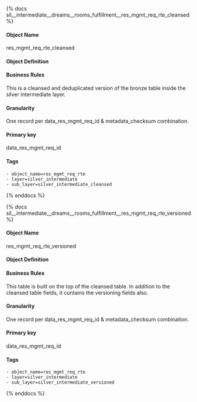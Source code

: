 {% docs sil__intermediate__dreams__rooms_fulfillment__res_mgmt_req_rte_cleansed %}

#### Object Name
res_mgmt_req_rte_cleansed

#### Object Definition


#### Business Rules
This is a cleansed and deduplicated version of the bronze table inside the silver intermediate layer.

#### Granularity
One record per data_res_mgmt_req_id & metadata_checksum combination.

#### Primary key
data_res_mgmt_req_id

#### Tags
    - object_name=res_mgmt_req_rte
    - layer=silver_intermediate
    - sub_layer=silver_intermediate_cleansed

{% enddocs %}

{% docs sil__intermediate__dreams__rooms_fulfillment__res_mgmt_req_rte_versioned %}

#### Object Name
res_mgmt_req_rte_versioned

#### Object Definition


#### Business Rules
This table is built on the top of the cleansed table. In addition to the cleansed table fields, it contains the versioning fields also.

#### Granularity
One record per data_res_mgmt_req_id & metadata_checksum combination.

#### Primary key
data_res_mgmt_req_id

#### Tags
    - object_name=res_mgmt_req_rte
    - layer=silver_intermediate
    - sub_layer=silver_intermediate_versioned

{% enddocs %}